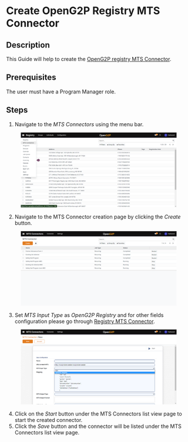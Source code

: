 # Create OpenG2P Registry MTS Connector

## Description

This Guide will help to create the [OpenG2P registry MTS Connector](https://github.com/OpenG2P/openg2p-documentation/blob/1.2.1/integrations/integration-with-mosip/registry-mts-connector.md).

## Prerequisites

The user must have a Program Manager role.

## Steps

1. Navigate to the _MTS Connectors_ using the menu bar.

<figure><img src="../../../../../.gitbook/assets/mts-connectors-menu-bar.png" alt=""><figcaption></figcaption></figure>

2. Navigate to the MTS Connector creation page by clicking the _Create_ button.

<figure><img src="../../../../../.gitbook/assets/connector-list-view-page.png" alt=""><figcaption></figcaption></figure>

3. Set _MTS Input Type_ as _OpenG2P Registry_ and for other fields configuration please go through [Registry MTS Connector](https://github.com/OpenG2P/openg2p-documentation/blob/1.2.1/integrations/integration-with-mosip/registry-mts-connector.md).

<figure><img src="../../../../../.gitbook/assets/mts-input-type-openg2p-registry.png" alt=""><figcaption></figcaption></figure>

4. Click on the _Start_ button under the MTS Connectors list view page to start the created connector.
5. Click the _Save_ button and the connector will be listed under the MTS Connectors list view page.

